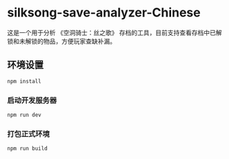 # silksong-save-analyzer-Chinese

这是一个用于分析 《空洞骑士：丝之歌》 存档的工具，目前支持查看存档中已解锁和未解锁的物品，方便玩家查缺补漏。

## 环境设置

```sh
npm install
```

### 启动开发服务器

```sh
npm run dev
```

### 打包正式环境

```sh
npm run build
```

